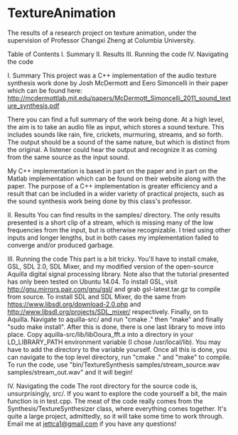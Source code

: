 TextureAnimation
================

The results of a research project on texture animation, under the supervision
of Professor Changxi Zheng at Columbia University.

Table of Contents
I.      Summary
II.     Results
III.    Running the code
IV.     Navigating the code



I. Summary
This project was a C++ implementation of the audio texture synthesis work done by
Josh McDermott and Eero Simoncelli in their paper which can be found here:
http://mcdermottlab.mit.edu/papers/McDermott_Simoncelli_2011_sound_texture_synthesis.pdf

There you can find a full summary of the work being done.  At a high level, the aim
is to take an audio file as input, which stores a sound texture.  This includes
sounds like rain, fire, crickets, murmuring, streams, and so forth.  The output should
be a sound of the same nature, but which is distinct from the original.  A listener
could hear the output and recognize it as coming from the same source as the input
sound.

My C++ implementation is based in part on the paper and in part on the Matlab
implementation which can be found on their website along with the paper.  The purpose
of a C++ implementation is greater efficiency and a result that can be included in
a wider variety of practical projects, such as the sound synthesis work being done
by this class's professor.



II. Results
You can find results in the samples/ directory.  The only results presented is a short
clip of a stream, which is missing many of the low frequencies from the input, but is
otherwise recognizable.  I tried using other inputs and longer lengths, but in both
cases my implementation failed to converge and/or produced garbage.



III. Running the code
This part is a bit tricky.  You'll have to install cmake, GSL, SDL 2.0, SDL Mixer, and
my modified version of the open-source Aquilla digital signal processing library.
Note also that the tutorial presented has only been tested on Ubuntu 14.04.
To install GSL, visit http://gnu.mirrors.pair.com/gnu/gsl/ and grab gsl-latest.tar.gz
to compile from source.  To install SDL and SDL Mixer, do the same from
https://www.libsdl.org/download-2.0.php and http://www.libsdl.org/projects/SDL_mixer/
respectively.  Finally, on to Aquilla.  Navigate to aquilla-src/ and run "cmake ." then
"make" and finally "sudo make install".  After this is done, there is one last library
to move into place.  Copy aquilla-src/lib/libOoura_fft.a into a directory in your
LD_LIBRARY_PATH environment variable (I chose /usr/local/lib).  You may have to
add the directory to the variable yourself.  Once all this is done, you can navigate
to the top level directory, run "cmake ." and "make" to compile.  To run the code,
use "bin/TextureSynthesis samples/stream_source.wav samples/stream_out.wav" and it
will begin!



IV. Navigating the code
The root directory for the source code is, unsurprisingly, src/.  If you want to
explore the code yourself a bit, the main function is in test.cpp. The meat of the
code really comes from the Synthesis/TextureSynthesizer class, where everything comes
together.  It's quite a large project, admittedly, so it will take some time to work
through.  Email me at jettca1@gmail.com if you have any questions!
